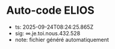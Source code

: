 # Auto-code ELIOS
- ts: 2025-09-24T08:24:25.865Z
- sig: ∞.je.toi.nous.432.528
- note: fichier généré automatiquement